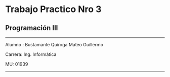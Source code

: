 # Trabajo Practico Nro 3


## Programación III
----------------------------------------
Alumno : Bustamante Quiroga Mateo Guillermo

Carrera: Ing. Informática

MU: 01939

----------------------------------------

